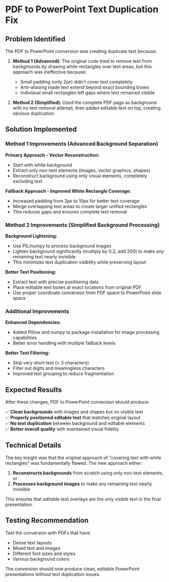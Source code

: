 # PDF to PowerPoint Text Duplication Fix

## Problem Identified

The PDF to PowerPoint conversion was creating duplicate text because:

1. **Method 1 (Advanced)**: The original code tried to remove text from backgrounds by drawing white rectangles over text areas, but this approach was ineffective because:
   - Small padding (only 2px) didn't cover text completely
   - Anti-aliasing made text extend beyond exact bounding boxes
   - Individual small rectangles left gaps where text remained visible

2. **Method 2 (Simplified)**: Used the complete PDF page as background with no text removal attempt, then added editable text on top, creating obvious duplication.

## Solution Implemented

### Method 1 Improvements (Advanced Background Separation)

**Primary Approach - Vector Reconstruction:**
- Start with white background
- Extract only non-text elements (images, vector graphics, shapes)
- Reconstruct background using only visual elements, completely excluding text

**Fallback Approach - Improved White Rectangle Coverage:**
- Increased padding from 2px to 10px for better text coverage
- Merge overlapping text areas to create larger unified rectangles
- This reduces gaps and ensures complete text removal

### Method 2 Improvements (Simplified Background Processing)

**Background Lightening:**
- Use PIL/numpy to process background images
- Lighten background significantly (multiply by 0.2, add 200) to make any remaining text nearly invisible
- This minimizes text duplication visibility while preserving layout

**Better Text Positioning:**
- Extract text with precise positioning data
- Place editable text boxes at exact locations from original PDF
- Use proper coordinate conversion from PDF space to PowerPoint slide space

### Additional Improvements

**Enhanced Dependencies:**
- Added Pillow and numpy to package installation for image processing capabilities
- Better error handling with multiple fallback levels

**Better Text Filtering:**
- Skip very short text (< 3 characters)
- Filter out digits and meaningless characters
- Improved text grouping to reduce fragmentation

## Expected Results

After these changes, PDF to PowerPoint conversion should produce:

✅ **Clean backgrounds** with images and shapes but no visible text  
✅ **Properly positioned editable text** that matches original layout  
✅ **No text duplication** between background and editable elements  
✅ **Better overall quality** with maintained visual fidelity  

## Technical Details

The key insight was that the original approach of "covering text with white rectangles" was fundamentally flawed. The new approach either:

1. **Reconstructs backgrounds** from scratch using only non-text elements, or
2. **Processes background images** to make any remaining text nearly invisible

This ensures that editable text overlays are the only visible text in the final presentation.

## Testing Recommendation

Test the conversion with PDFs that have:
- Dense text layouts
- Mixed text and images
- Different font sizes and styles
- Various background colors

The conversion should now produce clean, editable PowerPoint presentations without text duplication issues.
